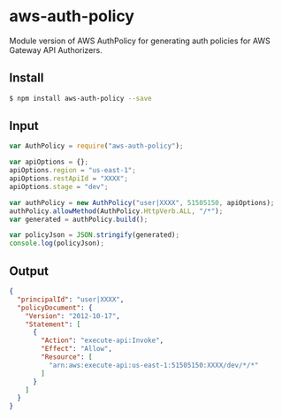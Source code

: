# aws-auth-policy

Module version of AWS AuthPolicy for generating auth policies for AWS Gateway API Authorizers.

## Install

```sh
$ npm install aws-auth-policy --save
```

## Input

```js
var AuthPolicy = require("aws-auth-policy");

var apiOptions = {};
apiOptions.region = "us-east-1";
apiOptions.restApiId = "XXXX";
apiOptions.stage = "dev";

var authPolicy = new AuthPolicy("user|XXXX", 51505150, apiOptions);
authPolicy.allowMethod(AuthPolicy.HttpVerb.ALL, "/*");
var generated = authPolicy.build();

var policyJson = JSON.stringify(generated);
console.log(policyJson);
```

## Output

```json
{
  "principalId": "user|XXXX",
  "policyDocument": {
    "Version": "2012-10-17",
    "Statement": [
      {
        "Action": "execute-api:Invoke",
        "Effect": "Allow",
        "Resource": [
          "arn:aws:execute-api:us-east-1:51505150:XXXX/dev/*/*"
        ]
      }
    ]
  }
}
```